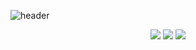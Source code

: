 ![header](https://capsule-render.vercel.app/api?type=venom&height=300&section=header&text=Jae%20Woong&fontSize=80&fontAlignY=45&desc=Android%20Developer&descAlignY=60&descSize=15&theme=gruvbox_light)

<div align="center">
  <img src="https://img.shields.io/badge/android-20232a.svg?style=for-the-badge&logo=android&color=78C257&logoColor=white" />
  <img src="https://img.shields.io/badge/kotlin-20232a.svg?style=for-the-badge&logo=kotlin&color=7F52FF&logoColor=white" />
  <img src="https://img.shields.io/badge/Jetpack Compose-20232a.svg?style=for-the-badge&logo=kotlin&color=4285F4&logoColor=white" />
</div>



<!--
**ys05059/ys05059** is a ✨ _special_ ✨ repository because its `README.md` (this file) appears on your GitHub profile.

Here are some ideas to get you started:

- 🔭 I’m currently working on ...
- 🌱 I’m currently learning ...
- 👯 I’m looking to collaborate on ...
- 🤔 I’m looking for help with ...
- 💬 Ask me about ...
- 📫 How to reach me: ...
- 😄 Pronouns: ...
- ⚡ Fun fact: ...
-->
